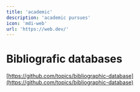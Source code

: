 ```yaml
---
title: 'academic'
description: 'academic pursues'
icon: 'mdi-web'
url: 'https://web.dev/'
---
```


# Bibliografic databases

[https://github.com/topics/bibliographic-database](https://github.com/topics/bibliographic-database)